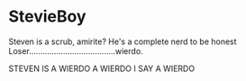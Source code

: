 # StevieBoy
Steven is a scrub, amirite?
He's a complete nerd to be honest
Loser......................................wierdo.



STEVEN IS A WIERDO 
A WIERDO
I SAY A WIERDO
